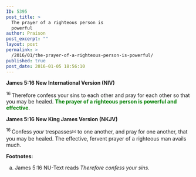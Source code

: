 ```yaml
---
ID: 5395
post_title: >
  The prayer of a righteous person is
  powerful
author: Praison
post_excerpt: ""
layout: post
permalink: >
  /2016/01/the-prayer-of-a-righteous-person-is-powerful/
published: true
post_date: 2016-01-05 18:56:10
---
```

<strong><span class="passage-display-bcv">James 5:16
</span><span class="passage-display-version">New International Version (NIV)</span></strong>

<span id="en-NIV-30371" class="text Jas-5-16"><sup class="versenum">16 </sup>Therefore confess your sins to each other and pray for each other so that you may be healed. <span style="color: #008000;"><strong>The prayer of a righteous person is powerful and effective</strong></span>.</span>

<strong><span class="passage-display-bcv">James 5:16
</span><span class="passage-display-version">New King James Version (NKJV)</span></strong>

<span id="en-NKJV-30371" class="text Jas-5-16"><sup class="versenum">16 </sup>Confess <i>your</i> trespasses<sup class="footnote" style="box-sizing: border-box; font-size: 0.625em; line-height: 22px; position: relative; vertical-align: top; top: 0px;" data-fn="#fen-NKJV-30371a" data-link="[&lt;a href=&quot;#fen-NKJV-30371a&quot; title=&quot;See footnote a&quot;&gt;a&lt;/a&gt;]">[a]</sup> to one another, and pray for one another, that you may be healed. The effective, fervent prayer of a righteous man avails much.</span>
<div class="footnotes"><strong>Footnotes:</strong>
<ol type="a">
	<li id="fen-NKJV-30371a">James 5:16 <span class="footnote-text">NU-Text reads <i>Therefore confess your sins.</i></span></li>
</ol>
</div>